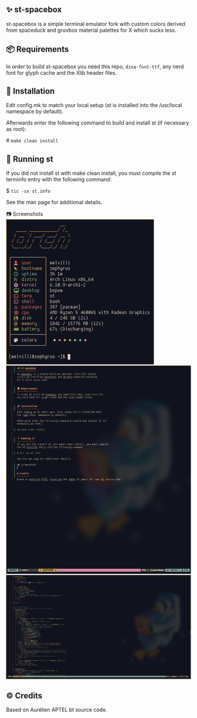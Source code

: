 ✨ st-spacebox
--------------
st-spacebox is a simple terminal emulator fork with custom
colors derived from spaceduck and gruvbox material palettes
for X which sucks less.


📦 Requirements
---------------
In order to build st-spacebox you need this repo, `dina-font-ttf`,
any nerd font for glyph cache and the Xlib header files.


🚀 Installation
---------------
Edit config.mk to match your local setup (st is installed into
the /usr/local namespace by default).

Afterwards enter the following command to build and install st (if
necessary as root):

\# `make clean install`


🏃 Running st
-------------
If you did not install st with make clean install, you must compile
the st terminfo entry with the following command:

$ `tic -sx st.info`

See the man page for additional details.

📷 Screenshots
![Intro](./assets/intro.png?raw=true)
![Workflow](./assets/workflow.png)
![Neovim](./assets/neovim.png)

©️ Credits
----------
Based on Aurélien APTEL <aurelien dot aptel at gmail dot com> bt source code.
